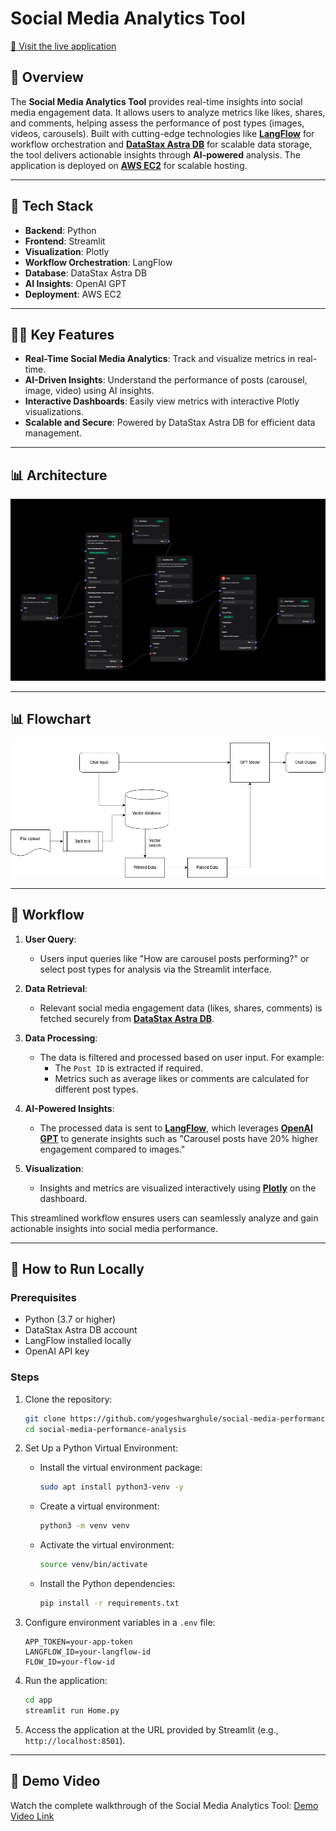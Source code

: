 # Social Media Analytics Tool

[🔗 Visit the live application](https://analytics.genops.in/)

## 🚀 Overview

The **Social Media Analytics Tool** provides real-time insights into social media engagement data. It allows users to analyze metrics like likes, shares, and comments, helping assess the performance of post types (images, videos, carousels). Built with cutting-edge technologies like **[LangFlow](https://www.langflow.org/)** for workflow orchestration and **[DataStax Astra DB](https://astra.datastax.com/)** for scalable data storage, the tool delivers actionable insights through **AI-powered** analysis. The application is deployed on **[AWS EC2](aws.amazon.com)** for scalable hosting.

---

## 🔧 Tech Stack

- **Backend**: Python
- **Frontend**: Streamlit
- **Visualization**: Plotly
- **Workflow Orchestration**: LangFlow
- **Database**: DataStax Astra DB
- **AI Insights**: OpenAI GPT
- **Deployment**: AWS EC2

---

## 🧑‍💻 Key Features

- **Real-Time Social Media Analytics**: Track and visualize metrics in real-time.
- **AI-Driven Insights**: Understand the performance of posts (carousel, image, video) using AI insights.
- **Interactive Dashboards**: Easily view metrics with interactive Plotly visualizations.
- **Scalable and Secure**: Powered by DataStax Astra DB for efficient data management.

---

## 📊 Architecture

![Architecture Diagram](images/architecture-diagram.png.png)

---

## 📊 Flowchart

![Flowcahrt Diagram](images/social_analytics.drawio.png)

---


## 🔄 Workflow

1. **User Query**:
   - Users input queries like "How are carousel posts performing?" or select post types for analysis via the Streamlit interface.

2. **Data Retrieval**:
   - Relevant social media engagement data (likes, shares, comments) is fetched securely from **[DataStax Astra DB](https://astra.datastax.com/)**.

3. **Data Processing**:
   - The data is filtered and processed based on user input. For example:
     - The `Post ID` is extracted if required.
     - Metrics such as average likes or comments are calculated for different post types.

4. **AI-Powered Insights**:
   - The processed data is sent to **[LangFlow](https://www.langflow.org/)**, which leverages **[OpenAI GPT](https://openai.com/chatgpt/overview/)** to generate insights such as "Carousel posts have 20% higher engagement compared to images."  

5. **Visualization**:
   - Insights and metrics are visualized interactively using **[Plotly](https://plotly.com/)** on the dashboard.

This streamlined workflow ensures users can seamlessly analyze and gain actionable insights into social media performance.

---

## 🚀 How to Run Locally

### Prerequisites

- Python (3.7 or higher)
- DataStax Astra DB account
- LangFlow installed locally
- OpenAI API key


### Steps
1. Clone the repository:
   ```bash
   git clone https://github.com/yogeshwarghule/social-media-performance-analysis.git
   cd social-media-performance-analysis
   ```

2. Set Up a Python Virtual Environment:
   - Install the virtual environment package:
     ```bash
     sudo apt install python3-venv -y
     ```
   - Create a virtual environment:
     ```bash
     python3 -m venv venv
     ```
   - Activate the virtual environment:
     ```bash
     source venv/bin/activate
     ```
   - Install the Python dependencies:
     ```bash
     pip install -r requirements.txt
     ```

3. Configure environment variables in a `.env` file:
   ```
   APP_TOKEN=your-app-token
   LANGFLOW_ID=your-langflow-id
   FLOW_ID=your-flow-id
   ```

4. Run the application:
   ```bash
   cd app
   streamlit run Home.py
   ```

5. Access the application at the URL provided by Streamlit (e.g., `http://localhost:8501`).

---

## 🎥 Demo Video
Watch the complete walkthrough of the Social Media Analytics Tool:
[Demo Video Link](#)